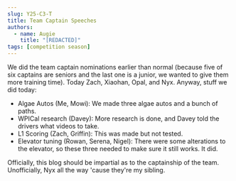 ```yaml
---
slug: Y25-C3-T
title: Team Captain Speeches
authors:
  - name: Augie
    title: "[REDACTED]"
tags: [competition season]
---
```

We did the team captain nominations earlier than normal (because five of six captains are seniors and the last one is a junior, we wanted to give them more training time). Today Zach, Xiaohan, Opal, and Nyx. Anyway, stuff we did today:
* Algae Autos (Me, Mowi): We made three algae autos and a bunch of paths. 
* WPICal research (Davey): More research is done, and Davey told the drivers what videos to take.
* L1 Scoring (Zach, Griffin): This was made but not tested. 
* Elevator tuning (Rowan, Serena, Nigel): There were some alterations to the elevator, so these three needed to make sure it still works. It did.

Officially, this blog should be impartial as to the captainship of the team. Unofficially, Nyx all the way 'cause they're my sibling.